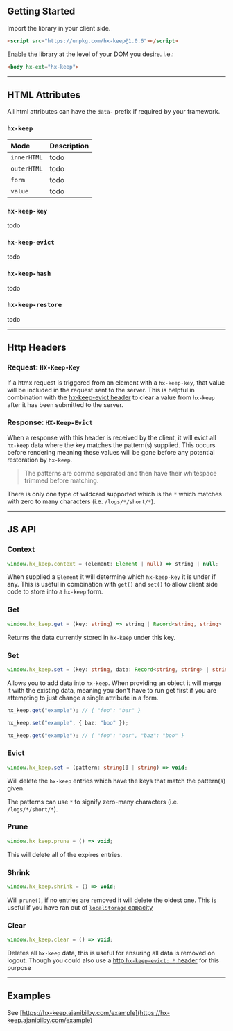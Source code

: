 ## Getting Started

Import the library in your client side.

```html
<script src="https://unpkg.com/hx-keep@1.0.6"></script>
```

Enable the library at the level of your DOM you desire. i.e.:
```html
<body hx-ext="hx-keep">
```

---

## HTML Attributes

All html attributes can have the `data-` prefix if required by your framework.

### `hx-keep`

| Mode | Description |
| :- | :- |
| `innerHTML` | todo
| `outerHTML` | todo
| `form`  | todo
| `value` | todo

### `hx-keep-key`

todo

### `hx-keep-evict`

todo

### `hx-keep-hash`

todo

### `hx-keep-restore`

todo

---

## Http Headers

### Request: `HX-Keep-Key`

If a htmx request is triggered from an element with a `hx-keep-key`, that value will be included in the request sent to the server.
This is helpful in combination with the [hx-keep-evict header](#response-hx-keep-evict) to clear a value from `hx-keep` after it has been submitted to the server.

### Response: `HX-Keep-Evict`

When a response with this header is received by the client, it will evict all `hx-keep` data where the key matches the pattern(s) supplied. This occurs before rendering meaning these values will be gone before any potential restoration by `hx-keep`.

> The patterns are comma separated and then have their whitespace trimmed before matching.

There is only one type of wildcard supported which is the `*` which matches with zero to many characters (i.e. `/logs/*/short/*`).

---

## JS API

### Context

```ts
window.hx_keep.context = (element: Element | null) => string | null;
```

When supplied a `Element` it will determine which `hx-keep-key` it is under if any.
This is useful in combination with `get()` and `set()` to allow client side code to store into a `hx-keep` form.

### Get

```ts
window.hx_keep.get = (key: string) => string | Record<string, string> | undefined;
```

Returns the data currently stored in `hx-keep` under this key.

### Set

```ts
window.hx_keep.set = (key: string, data: Record<string, string> | string) => void;
```

Allows you to add data into `hx-keep`.
When providing an object it will merge it with the existing data, meaning you don't have to run get first if you are attempting to just change a single attribute in a form.

```ts
hx_keep.get("example"); // { "foo": "bar" }

hx_keep.set("example", { baz: "boo" });

hx_keep.get("example"); // { "foo": "bar", "baz": "boo" }
```

### Evict

```ts
window.hx_keep.set = (pattern: string[] | string) => void;
```

Will delete the `hx-keep` entries which have the keys that match the pattern(s) given.

The patterns can use `*` to signify zero-many characters (i.e. `/logs/*/short/*`).

### Prune

```ts
window.hx_keep.prune = () => void;
```

This will delete all of the expires entries.

### Shrink

```ts
window.hx_keep.shrink = () => void;
```

Will `prune()`, if no entries are removed it will delete the oldest one.
This is useful if you have ran out of [`localStorage` capacity](https://developer.mozilla.org/en-US/docs/Web/API/Storage_API/Storage_quotas_and_eviction_criteria#web_storage)

### Clear

```ts
window.hx_keep.clear = () => void;
```

Deletes all `hx-keep` data, this is useful for ensuring all data is removed on logout.
Though you could also use a [http `hx-keep-evict: *` header](#response-hx-keep-evict) for this purpose

---

## Examples

See [https://hx-keep.ajanibilby.com/example](https://hx-keep.ajanibilby.com/example)